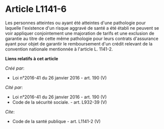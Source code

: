 # Article L1141-6

Les personnes atteintes ou ayant été atteintes d'une pathologie pour laquelle l'existence d'un risque aggravé de santé a été
établi ne peuvent se voir appliquer conjointement une majoration de tarifs et une exclusion de garantie au titre de cette
même pathologie pour leurs contrats d'assurance ayant pour objet de garantir le remboursement d'un crédit relevant de la
convention nationale mentionnée à l'article L. 1141-2.

**Liens relatifs à cet article**

_Créé par_:

  - Loi n°2016-41 du 26 janvier 2016 - art. 190 (V)

_Cité par_:

  - Loi n°2016-41 du 26 janvier 2016 - art. 190 (V)
  - Code de la sécurité sociale. - art. L932-39 (V)

_Cite_:

  - Code de la santé publique - art. L1141-2 (V)
